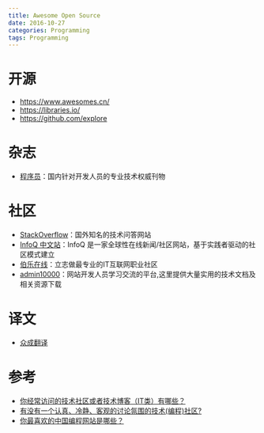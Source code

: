 ```yaml
---
title: Awesome Open Source
date: 2016-10-27
categories: Programming
tags: Programming
---
```


# 开源
- https://www.awesomes.cn/
- https://libraries.io/
- https://github.com/explore

# 杂志
- [程序员](http://programmer.csdn.net/)：国内针对开发人员的专业技术权威刊物

# 社区
- [StackOverflow](http://stackoverflow.com/)：国外知名的技术问答网站
- [InfoQ 中文站](http://www.infoq.com/cn/)：InfoQ 是一家全球性在线新闻/社区网站，基于实践者驱动的社区模式建立
- [伯乐在线](http://www.jobbole.com/)：立志做最专业的IT互联网职业社区
- [admin10000](http://www.admin10000.com/)：网站开发人员学习交流的平台,这里提供大量实用的技术文档及相关资源下载

# 译文
- [众成翻译](http://www.zcfy.cc/)

# 参考
- [你经常访问的技术社区或者技术博客（IT类）有哪些？](https://segmentfault.com/q/1010000000094981)
- [有没有一个认真、冷静、客观的讨论氛围的技术(编程)社区?](https://www.zhihu.com/question/39206245)
- [你最喜欢的中国编程网站是哪些？](https://www.zhihu.com/question/39117419)
